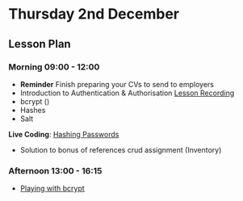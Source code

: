# Thursday 2nd December

## Lesson Plan

### Morning 09:00 - 12:00

+ **Reminder** Finish preparing your CVs to send to employers
+ Introduction to Authentication & Authorisation  [Lesson Recording](https://drive.google.com/file/d/1XtapyXCrBVKNqot822IGWaNT0tue15qD/view?usp=sharing)
+ bcrypt  ()
+ Hashes
+ Salt

**Live Coding**: [Hashing Passwords](https://github.com/GillesDCI/hashing-passwords-example)
+ Solution to bonus of references crud assignment (Inventory)

### Afternoon 13:00 - 16:15

+ [Playing with bcrypt](https://github.com/FrancoSpeziali/security-playing-with-bcrypt)
